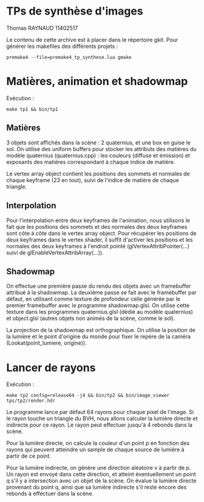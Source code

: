 # TPs de synthèse d'images

Thomas RAYNAUD 11402517

Le contenu de cette archive est à placer dans le répertoire gkit. Pour générer les makefiles des différents projets :

```
premake4 --file=premake4_tp_synthese.lua gmake
```

# Matières, animation et shadowmap

Exécution :
```
make tp1 && bin/tp1 
```

## Matières

3 objets sont affichés dans la scène : 2 quaternius, et une box en guise le sol. On utilise des uniform buffers pour stocker les attributs des matières du modèle quaternius (quaternius.cpp) : les couleurs (diffuse et émission) et exposants des matières correspondant à chaque indice de matière.

Le vertex array object contient les positions des sommets et normales de chaque keyframe (23 en tout), suivi de l'indice de matière de chaque triangle.

## Interpolation

Pour l'interpolation entre deux keyframes de l'animation, nous utilisons le fait que les positions des sommets et des normales des deux keyframes sont côte à côte dans le vertex array object. Pour récupérer les positions de deux keyframes dans le vertex shader, il suffit d'activer les positions et les normales des deux keyframes à l'endroit pointé (glVertexAttribPointer(...) suivi de glEnableVertexAttribArray(...)).

## Shadowmap

On effectue une première passe du rendu des objets avec un framebuffer attribué à la shadowmap. La deuxième passe se fait avec le framebuffer par défaut, en utilisant comme texture de profondeur celle générée par le premier framebuffer avec le programme shadowmap.glsl. On utilise cette texture dans les programmes quaternius.glsl (dédié au modèle quaternius) et object.glsl (autres objets non animés de la scène, comme le sol).

La projection de la shadowmap est orthographique. On utilise la position de la lumière et le point d'origine du monde pour fixer le repère de la caméra (Lookat(point_lumiere, origine)).

# Lancer de rayons

Exécution :
```
make tp2 config=release64 -j4 && bin/tp2 && bin/image_viewer tps/tp2/render.hdr
```

Le programme lance par défaut 64 rayons pour chaque pixel de l'image. Si le rayon touche un triangle du BVH, nous allons calculer la lumière directe et indirecte pour ce rayon. Le rayon peut effectuer jusqu'à 4 rebonds dans la scène.

Pour la lumière directe, on calcule la couleur d'un point p en fonction des rayons qui peuvent atteindre un sample de chaque source de lumière à partir de ce point.

Pour la lumière indirecte, on génère une direction aléatoire v à partir de p. Un rayon est envoyé dans cette direction, et atteint éventuellement un point q s'il y a intersection avec un objet de la scène. On évalue la lumière directe provenant du point q, ainsi que sa lumière indirecte s'il reste encore des rebonds à effectuer dans la scène.